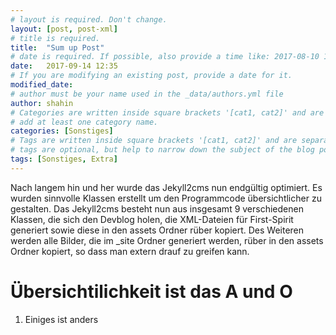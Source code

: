 ```yaml
---
# layout is required. Don't change.
layout: [post, post-xml]
# title is required.
title:  "Sum up Post"
# date is required. If possible, also provide a time like: 2017-08-10 10:25:00.
date:   2017-09-14 12:35
# If you are modifying an existing post, provide a date for it.
modified_date: 
# author must be your name used in the _data/authors.yml file
author: shahin
# Categories are written inside square brackets '[cat1, cat2]' and are separated by comma.
# add at least one category name.
categories: [Sonstiges]
# Tags are written inside square brackets '[cat1, cat2]' and are separated by comma.
# tags are optional, but help to narrow down the subject of the blog post
tags: [Sonstiges, Extra]
---
```


Nach langem hin und her wurde das Jekyll2cms nun endgültig optimiert.
Es wurden sinnvolle Klassen erstellt um den Programmcode übersichtlicher zu gestalten. 
Das Jekyll2cms besteht nun aus insgesamt 9 verschiedenen Klassen, die sich den Devblog holen, die XML-Dateien für First-Spirit generiert
sowie diese in den assets Ordner rüber kopiert. 
Des Weiteren werden alle Bilder, die im _site Ordner generiert werden, rüber in den assets Ordner kopiert, so dass man extern drauf zu greifen kann.

# Übersichtilichkeit ist das A und O

1. Einiges ist anders
